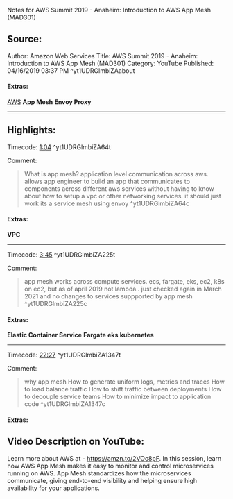 Notes for AWS Summit 2019 - Anaheim: Introduction to AWS App Mesh (MAD301)

## Source:
Author: Amazon Web Services
Title: AWS Summit 2019 - Anaheim: Introduction to AWS App Mesh (MAD301)
Category: YouTube
Published: 04/16/2019 03:37 PM
 ^yt1UDRGlmbiZAabout

#### Extras:
[AWS](/knowledge/AWS) **App Mesh** **Envoy Proxy**


-----
## Highlights:

Timecode: [1:04](https://www.youtube.com/watch?v=1UDRGlmbiZA&t=64) ^yt1UDRGlmbiZA64t

Comment: 
>What is app mesh? application level communication across aws. allows app engineer to build an app that communicates to components across different aws services without having to know about how to setup a vpc or other networking services. it should just work
>its a service mesh using envoy ^yt1UDRGlmbiZA64c

#### Extras:
**VPC**



-----
Timecode: [3:45](https://www.youtube.com/watch?v=1UDRGlmbiZA&t=225) ^yt1UDRGlmbiZA225t

Comment: 
>app mesh works across compute services. ecs, fargate, eks, ec2, k8s on ec2, but as of april 2019 not lambda.. just checked again in March 2021 and no changes to services suppported by app mesh ^yt1UDRGlmbiZA225c

#### Extras:
**Elastic Container Service** **Fargate** **eks** **kubernetes**



-----
Timecode: [22:27](https://www.youtube.com/watch?v=1UDRGlmbiZA&t=1347) ^yt1UDRGlmbiZA1347t

Comment: 
>why app mesh
>How to generate uniform logs, metrics and traces
>How to load balance traffic
>How to shift traffic between deployments
>How to decouple service teams
>How to minimize impact to application code ^yt1UDRGlmbiZA1347c

#### Extras:




## Video Description on YouTube:
Learn more about AWS at - https://amzn.to/2VOc8pF.
In this session, learn how AWS App Mesh makes it easy to monitor and control microservices running on AWS. App Mesh standardizes how the microservices communicate, giving end-to-end visibility and helping ensure high availability for your applications.
